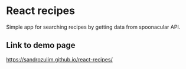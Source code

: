# React recipes 

Simple app for searching recipes by getting data from spoonacular API.


## Link to demo page

https://sandrozulim.github.io/react-recipes/

